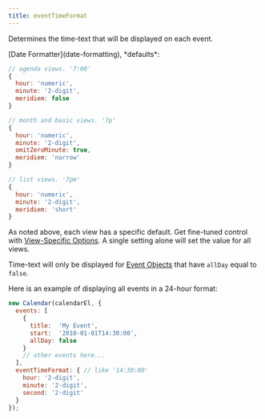 ```yaml
---
title: eventTimeFormat
---
```


Determines the time-text that will be displayed on each event.

<div class='spec' markdown='1'>
[Date Formatter](date-formatting), *defaults*:

```js
// agenda views. '7:00'
{
  hour: 'numeric',
  minute: '2-digit',
  meridiem: false
}

// month and basic views. '7p'
{
  hour: 'numeric',
  minute: '2-digit',
  omitZeroMinute: true,
  meridiem: 'narrow'
}

// list views. '7pm'
{
  hour: 'numeric',
  minute: '2-digit',
  meridiem: 'short'
}
```
</div>

As noted above, each view has a specific default. Get fine-tuned control with [View-Specific Options](view-specific-options). A single setting alone will set the value for all views.

Time-text will only be displayed for [Event Objects](event-object) that have `allDay` equal to `false`.

Here is an example of displaying all events in a 24-hour format:

```js
new Calendar(calendarEl, {
  events: [
    {
      title:  'My Event',
      start:  '2010-01-01T14:30:00',
      allDay: false
    }
    // other events here...
  ],
  eventTimeFormat: { // like '14:30:00'
    hour: '2-digit',
    minute: '2-digit',
    second: '2-digit'
  }
});
```
